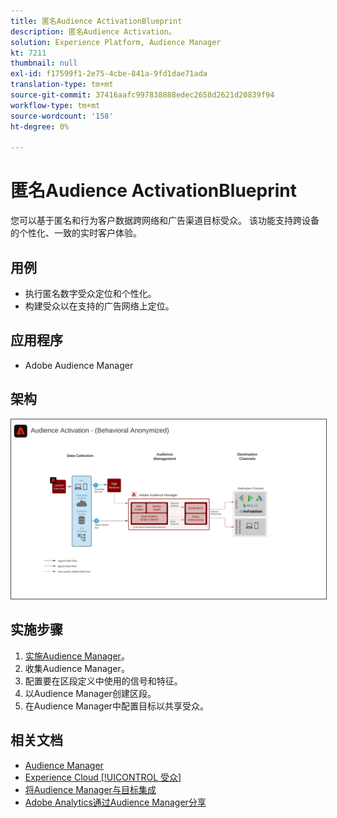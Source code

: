 ```yaml
---
title: 匿名Audience ActivationBlueprint
description: 匿名Audience Activation。
solution: Experience Platform, Audience Manager
kt: 7211
thumbnail: null
exl-id: f17599f1-2e75-4cbe-841a-9fd1dae71ada
translation-type: tm+mt
source-git-commit: 37416aafc997838888edec2658d2621d20839f94
workflow-type: tm+mt
source-wordcount: '158'
ht-degree: 0%

---
```


# 匿名Audience ActivationBlueprint

您可以基于匿名和行为客户数据跨网络和广告渠道目标受众。 该功能支持跨设备的个性化、一致的实时客户体验。

## 用例

* 执行匿名数字受众定位和个性化。
* 构建受众以在支持的广告网络上定位。

## 应用程序

* Adobe Audience Manager

## 架构

<img src="assets/aam.svg" alt="匿名Audience Activation蓝图的参考架构" style="border:1px solid #4a4a4a" />

## 实施步骤

<!-- These steps should link to help. -->

1. [实施Audience Manager](https://experienceleague.corp.adobe.com/docs/audience-manager/user-guide/implementation-integration-guides/implement-audience-manager.html?lang=en#implementation-integration-guides)。
1. 收集Audience Manager。
1. 配置要在区段定义中使用的信号和特征。
1. 以Audience Manager创建区段。
1. 在Audience Manager中配置目标以共享受众。

## 相关文档

* [Audience Manager](https://experienceleague.adobe.com/docs/audience-manager.html?lang=en)
* [Experience Cloud [!UICONTROL 受众]](https://experienceleague.adobe.com/docs/core-services/interface/audiences/audience-library.html)
* [将Audience Manager与目标集成](https://experienceleague.adobe.com/docs/audience-manager/user-guide/implementation-integration-guides/integration-other-solutions/aam-target-integration.html)
* [Adobe Analytics通过Audience Manager分享](https://experienceleague.adobe.com/docs/analytics/components/segmentation/segmentation-workflow/seg-publish.html)
